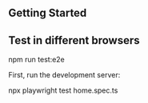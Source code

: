 
## Getting Started
## Test in different browsers
npm run test:e2e

First, run the development server:

npx playwright test home.spec.ts